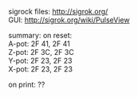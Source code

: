 sigrock files: http://sigrok.org/  
GUI: http://sigrok.org/wiki/PulseView  

summary:
on reset:  
A-pot: 2F 41, 2F 41  
Z-pot: 2F 3C, 2F 3C  
Y-pot: 2F 23, 2F 23  
X-pot: 2F 23, 2F 23  

on print: ??




